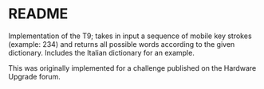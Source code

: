 # README #

Implementation of the T9; takes in input a sequence of mobile key strokes (example: 234) and returns all possible words according to the given dictionary. Includes the Italian dictionary for an example.

This was originally implemented for a challenge published on the Hardware Upgrade forum.